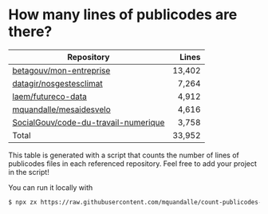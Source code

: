 # How many lines of publicodes are there?

<!--table:start-->
| Repository | Lines |
| --- | --: |
| [betagouv/mon-entreprise](https://github.com/betagouv/mon-entreprise/tree/master/modele-social/règles) | 13,402 |
| [datagir/nosgestesclimat](https://github.com/datagir/nosgestesclimat/tree/master/data) | 7,264 |
| [laem/futureco-data](https://github.com/laem/futureco-data/tree/master/) | 4,912 |
| [mquandalle/mesaidesvelo](https://github.com/mquandalle/mesaidesvelo/tree/master/src) | 4,616 |
| [SocialGouv/code-du-travail-numerique](https://github.com/SocialGouv/code-du-travail-numerique/tree/master/packages/code-du-travail-modeles/src/modeles) | 3,758 |
| Total | 33,952 |
<!--table:end-->

This table is generated with a script that counts the number of lines of publicodes files in each referenced repository. Feel free to add your project in the script!

You can run it locally with

```sh
$ npx zx https://raw.githubusercontent.com/mquandalle/count-publicodes-lines/master/count-publicodes-lines.mjs
```
